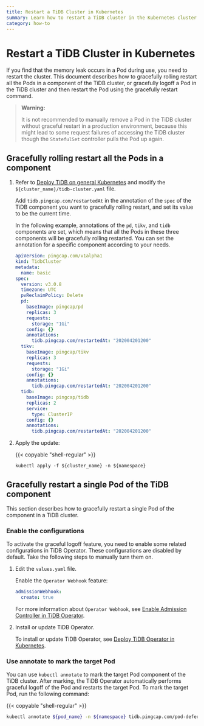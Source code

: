 ```yaml
---
title: Restart a TiDB Cluster in Kubernetes
summary: Learn how to restart a TiDB cluster in the Kubernetes cluster.
category: how-to
---
```


# Restart a TiDB Cluster in Kubernetes

If you find that the memory leak occurs in a Pod during use, you need to restart the cluster. This document describes how to gracefully rolling restart all the Pods in a component of the TiDB cluster, or gracefully logoff a Pod in the TiDB cluster and then restart the Pod using the gracefully restart command.

> **Warning:**
>
> It is not recommended to manually remove a Pod in the TiDB cluster without graceful restart in a production environment, because this might lead to some request failures of accessing the TiDB cluster though the `StatefulSet` controller pulls the Pod up again.

## Gracefully rolling restart all the Pods in a component

1. Refer to [Deploy TiDB on general Kubernetes](deploy-on-general-kubernetes.md) and modify the `${cluster_name}/tidb-cluster.yaml` file.

    Add `tidb.pingcap.com/restartedAt` in the annotation of the `spec` of the TiDB component you want to gracefully rolling restart, and set its value to be the current time.

    In the following example, annotations of the `pd`, `tikv`, and `tidb` components are set, which means that all the Pods in these three components will be gracefully rolling restarted. You can set the annotation for a specific component according to your needs.

    ```yaml
    apiVersion: pingcap.com/v1alpha1
    kind: TidbCluster
    metadata:
      name: basic
    spec:
      version: v3.0.8
      timezone: UTC
      pvReclaimPolicy: Delete
      pd:
        baseImage: pingcap/pd
        replicas: 3
        requests:
          storage: "1Gi"
        config: {}
        annotations:
          tidb.pingcap.com/restartedAt: "202004201200"
      tikv:
        baseImage: pingcap/tikv
        replicas: 3
        requests:
          storage: "1Gi"
        config: {}
        annotations:
          tidb.pingcap.com/restartedAt: "202004201200"
      tidb:
        baseImage: pingcap/tidb
        replicas: 2
        service:
          type: ClusterIP
        config: {}
        annotations:
          tidb.pingcap.com/restartedAt: "202004201200"
    ```

2. Apply the update:

    {{< copyable "shell-regular" >}}

    ``` shell
    kubectl apply -f ${cluster_name} -n ${namespace}
    ```

## Gracefully restart a single Pod of the TiDB component

This section describes how to gracefully restart a single Pod of the component in a TiDB cluster.

### Enable the configurations

To activate the graceful logoff feature, you need to enable some related configurations in TiDB Operator. These configurations are disabled by default. Take the following steps to manually turn them on.

1. Edit the `values.yaml` file.

    Enable the `Operator Webhook` feature:

    ```yaml
    admissionWebhook:
      create: true
    ```

    For more information about `Operator Webhook`, see [Enable Admission Controller in TiDB Operator](enable-admission-webhook.md).

2. Install or update TiDB Operator.

    To install or update TiDB Operator, see [Deploy TiDB Operator in Kubernetes](deploy-tidb-operator.md).

### Use annotate to mark the target Pod

You can use `kubectl annotate` to mark the target Pod component of the TiDB cluster. After marking, the TiDB Operator automatically performs graceful logoff of the Pod and restarts the target Pod. To mark the target Pod, run the following command:

{{< copyable "shell-regular" >}}

```sh
kubectl annotate ${pod_name} -n ${namespace} tidb.pingcap.com/pod-defer-deleting=true
```
